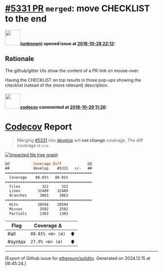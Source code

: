 # [\#5331 PR](https://github.com/ethereum/solidity/pull/5331) `merged`: move CHECKLIST to the end

#### <img src="(unknown)" width="50">[(unknown)]((unknown)) opened issue at [2018-10-28 22:12](https://github.com/ethereum/solidity/pull/5331):

## Rationale

The github/gitter UIs show the content of a PR-link on mouse-over.

Having the CHECKLIST on top results in those pop-ups showing the checklist instead of the (more relevant) description.


#### <img src="https://avatars.githubusercontent.com/in/254?v=4" width="50">[codecov](https://github.com/apps/codecov) commented at [2018-10-29 11:26](https://github.com/ethereum/solidity/pull/5331#issuecomment-433876212):

# [Codecov](https://codecov.io/gh/ethereum/solidity/pull/5331?src=pr&el=h1) Report
> Merging [#5331](https://codecov.io/gh/ethereum/solidity/pull/5331?src=pr&el=desc) into [develop](https://codecov.io/gh/ethereum/solidity/commit/4d82831b062b3dd910ebbdd671c646daa8fc6ef8?src=pr&el=desc) will **not change** coverage.
> The diff coverage is `n/a`.

[![Impacted file tree graph](https://codecov.io/gh/ethereum/solidity/pull/5331/graphs/tree.svg?width=650&token=87PGzVEwU0&height=150&src=pr)](https://codecov.io/gh/ethereum/solidity/pull/5331?src=pr&el=tree)

```diff
@@           Coverage Diff            @@
##           develop    #5331   +/-   ##
========================================
  Coverage    88.01%   88.01%           
========================================
  Files          322      322           
  Lines        32489    32489           
  Branches      3863     3863           
========================================
  Hits         28594    28594           
  Misses        2592     2592           
  Partials      1303     1303
```

| Flag | Coverage Δ | |
|---|---|---|
| #all | `88.01% <ø> (ø)` | :arrow_up: |
| #syntax | `27.9% <ø> (ø)` | :arrow_up: |


-------------------------------------------------------------------------------



[Export of Github issue for [ethereum/solidity](https://github.com/ethereum/solidity). Generated on 2024.12.15 at 06:45:24.]
